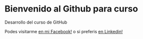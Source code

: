 # Bienvenido al Github para curso

Desarrollo del curso de GitHub

Podes visitarme [en mi Facebook!](https://www.facebook.com/irene.vargas.923/)
o si preferis [en Linkedin!](https://www.linkedin.com/in/vargas-irene/)

